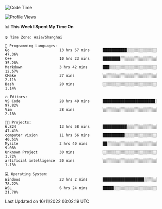 <!--START_SECTION:waka-->
![Code Time](http://img.shields.io/badge/Code%20Time-346%20hrs%2036%20mins-blue)

![Profile Views](http://img.shields.io/badge/Profile%20Views-2-blue)

📊 **This Week I Spent My Time On** 

```text
⌚︎ Time Zone: Asia/Shanghai

💬 Programming Languages: 
Go                       13 hrs 57 mins      ███████████░░░░░░░░░░░░░░   47.36% 
C++                      10 hrs 23 mins      ████████░░░░░░░░░░░░░░░░░   35.28% 
Markdown                 3 hrs 42 mins       ███░░░░░░░░░░░░░░░░░░░░░░   12.57% 
CMake                    37 mins             ░░░░░░░░░░░░░░░░░░░░░░░░░   2.11% 
Bash                     20 mins             ░░░░░░░░░░░░░░░░░░░░░░░░░   1.14%

🔥 Editors: 
VS Code                  28 hrs 49 mins      ████████████████████████░   97.82% 
Vim                      38 mins             ░░░░░░░░░░░░░░░░░░░░░░░░░   2.18%

🐱‍💻 Projects: 
6.824                    13 hrs 58 mins      ███████████░░░░░░░░░░░░░░   47.41% 
computer vision          11 hrs 56 mins      ██████████░░░░░░░░░░░░░░░   40.51% 
Mysite                   2 hrs 40 mins       ██░░░░░░░░░░░░░░░░░░░░░░░   9.08% 
Unknown Project          30 mins             ░░░░░░░░░░░░░░░░░░░░░░░░░   1.72% 
artificial intelligence  20 mins             ░░░░░░░░░░░░░░░░░░░░░░░░░   1.13%

💻 Operating System: 
Windows                  23 hrs 2 mins       ███████████████████░░░░░░   78.22% 
WSL                      6 hrs 24 mins       █████░░░░░░░░░░░░░░░░░░░░   21.78%

```


 Last Updated on 16/11/2022 03:02:19 UTC
<!--END_SECTION:waka-->